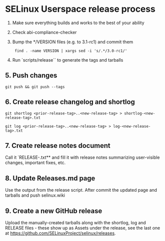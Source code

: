 # SELinux Userspace release process

1. Make sure everything builds and works to the best of your ability
    
1. Check abi-compliance-checker

1. Bump the */VERSION files (e.g. to 3.1-rc1) and commit them

        find . -name VERSION | xargs sed -i 's/.*/3.0-rc1/'
	
1. Run `scripts/release`` to generate the tags and tarballs

## 5. Push changes

    git push && git push --tags

## 6. Create release changelog and shortlog

    git shortlog <prior-release-tag>..<new-release-tag> > shortlog-<new-release-tag>.txt
	
	git log <prior-release-tag>..<new-release-tag> > log-<new-release-tag>.txt

## 7. Create release notes document

Call it `RELEASE-<newrelease>.txt** and fill it with release notes summarizing
user-visible changes, important fixes, etc. 

## 8. Update Releases.md page

Use the output from the release script. After   commit the updated page and
tarballs and push selinux.wiki 

## 9. Create a new GitHub release

Upload the manually-created tarballs along with the shortlog, log and RELEASE
files - these show up as Assets under the release, see the last one at
https://github.com/SELinuxProject/selinux/releases.  
